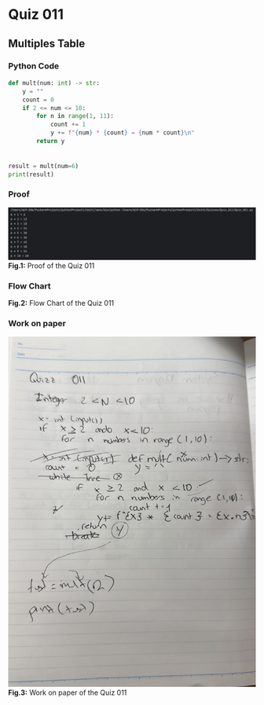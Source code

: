 # Quiz 011
## Multiples Table
### Python Code
```.py
def mult(num: int) -> str:
    y = ""
    count = 0
    if 2 <= num <= 10:
        for n in range(1, 11):
            count += 1
            y += f"{num} * {count} = {num * count}\n"
        return y


result = mult(num=6)
print(result)
```
### Proof
![Quiz_011_Proof_Image.png](Quiz_011_Proof_Image.png)
**Fig.1:** Proof of the Quiz 011
### Flow Chart
**Fig.2:** Flow Chart of the Quiz 011
### Work on paper
![Quiz_011_Work_Paper.jpeg](Quiz_011_Work_Paper.jpeg)
**Fig.3:** Work on paper of the Quiz 011